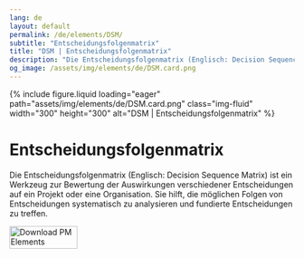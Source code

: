 ```yaml
---
lang: de
layout: default
permalink: /de/elements/DSM/
subtitle: "Entscheidungsfolgenmatrix"
title: "DSM | Entscheidungsfolgenmatrix"
description: "Die Entscheidungsfolgenmatrix (Englisch: Decision Sequence Matrix) ist ein Werkzeug zur Bewertung der Auswirkungen verschiedener Entscheidungen auf ein Projekt oder eine Organisation. Sie hilft, die möglichen Folgen von Entscheidungen systematisch zu analysieren und fundierte Entscheidungen zu treffen."
og_image: /assets/img/elements/de/DSM.card.png
---
```


{% include figure.liquid loading="eager" path="assets/img/elements/de/DSM.card.png" class="img-fluid" width="300" height="300" alt="DSM | Entscheidungsfolgenmatrix" %}

# Entscheidungsfolgenmatrix

Die Entscheidungsfolgenmatrix (Englisch: Decision Sequence Matrix) ist ein Werkzeug zur Bewertung der Auswirkungen verschiedener Entscheidungen auf ein Projekt oder eine Organisation. Sie hilft, die möglichen Folgen von Entscheidungen systematisch zu analysieren und fundierte Entscheidungen zu treffen.

<a href="https://apps.apple.com/app/apple-store/id6738084498?pt=127441684&ct=website&mt=8">
  <img src="{{ "assets/img/en/appstore.png" | relative_url }}" width="120" height="40" alt="Download PM Elements">
</a>
